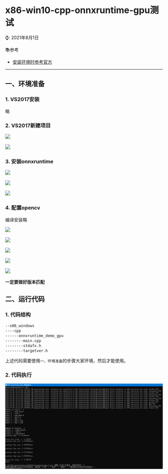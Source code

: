 # x86-win10-cpp-onnxruntime-gpu测试

⌚️: 2021年8月1日

📚参考

- [安装环境时参考官方](https://www.onnxruntime.ai/docs/how-to/install.html)

---

## 一、环境准备

### 1. VS2017安装

略

### 2. VS2017新建项目

![](F:\GitHub\deploy_demo\onnxruntime\x86_windows\imgs\11.png)

![](F:\GitHub\deploy_demo\onnxruntime\x86_windows\imgs\12.png)



### 3. 安装onnxruntime

![](F:\GitHub\deploy_demo\onnxruntime\x86_windows\imgs\13.png)

![](F:\GitHub\deploy_demo\onnxruntime\x86_windows\imgs\14.png)

![](F:\GitHub\deploy_demo\onnxruntime\x86_windows\imgs\15.png)



### 4. 配置opencv

编译安装略

![](F:\GitHub\deploy_demo\onnxruntime\x86_windows\imgs\17.png)

![](F:\GitHub\deploy_demo\onnxruntime\x86_windows\imgs\18.png)

![](F:\GitHub\deploy_demo\onnxruntime\x86_windows\imgs\19.png)

![](F:\GitHub\deploy_demo\onnxruntime\x86_windows\imgs\20.png)

![](F:\GitHub\deploy_demo\onnxruntime\x86_windows\imgs\21.png)

**一定要做好版本匹配**

## 二、运行代码

### 1. 代码结构

```
--x86_windows
----cpp
------onnxruntime_demo_gpu
--------main.cpp
--------stdafx.h
--------targetver.h
```

上述代码需要使用`一、环境准备`的步骤大家环境，然后才能使用。

### 2. 代码执行

![](imgs/23.png)